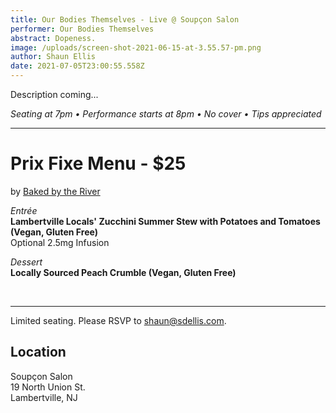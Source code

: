 ```yaml
---
title: Our Bodies Themselves - Live @ Soupçon Salon
performer: Our Bodies Themselves
abstract: Dopeness.
image: /uploads/screen-shot-2021-06-15-at-3.55.57-pm.png
author: Shaun Ellis
date: 2021-07-05T23:00:55.558Z
---
```

Description coming... 



*Seating at 7pm • Performance starts at 8pm • No cover • Tips appreciated*

- - -

# Prix Fixe Menu - $25

by [Baked by the River](https://bakedbytheriver.com/)<br/>

*Entrée*<br/>
**Lambertville Locals' Zucchini Summer Stew with Potatoes and Tomatoes (Vegan, Gluten Free)** <br/>
Optional 2.5mg Infusion

*Dessert* <br/>
**Locally Sourced Peach Crumble (Vegan, Gluten Free)** 

<br/>

- - -

Limited seating. Please RSVP to shaun@sdellis.com.

## Location

Soupçon Salon<br/>
19 North Union St.<br/>
Lambertville, NJ